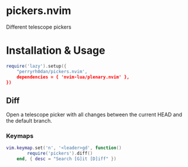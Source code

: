 # pickers.nvim

Different telescope pickers

# Installation & Usage

```lua
require('lazy').setup({
    "perryrh0dan/pickers.nvim',
    dependencies = { 'nvim-lua/plenary.nvim' },
})
```

## Diff

Open a telescope picker with all changes between the current HEAD and the default branch.

### Keymaps

```lua
vim.keymap.set('n', '<leader>gd', function()
        require('pickers').diff()
    end, { desc = "Search [G]it [D]iff" })
```
